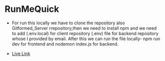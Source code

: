 # RunMeQuick

- For run this locally we have to clone the repository also Gitformed_Server rrepository,then we need to install npm and we need to add (.env.local) for client repository (.env) file for backend repository whose I provided by email. After this we can run the file locally- npm run dev for frontend and nodemon index.js for backend.


- [Live Link](https://runmequick.web.app/)

